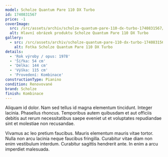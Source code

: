 ```yaml
---
model: Scholze Quantum Pare 110 DX Turbo
id: 1740831567
price: -1
coverImage:
  src: /src/assets/archiv/scholze-quantum-pare-110-dx-turbo-1740831567/coverImage/src.jpg
  alt: Hlavní obrázek produktu Scholze Quantum Pare 110 DX Turbo
gallery:
  - src: /src/assets/archiv/scholze-quantum-pare-110-dx-turbo-1740831567/gallery/0/src.jpg
    alt: Fotka Scholze Quantum Pare 110 DX Turbo
details:
  - 'Rok výroby / opus: 1978'
  - 'Šířka: 54 cm'
  - 'Délka: 144 cm'
  - 'Výška: 115 cm'
  - 'Provedení: Kombinace'
constructionType: Pianino
condition: Renovované
brand: Scholze
finish: Kombinace
---
```

Aliquam id dolor. Nam sed tellus id magna elementum tincidunt. Integer lacinia. Phasellus rhoncus. Temporibus autem quibusdam et aut officiis debitis aut rerum necessitatibus saepe eveniet ut et voluptates repudiandae sint et molestiae non recusandae.

Vivamus ac leo pretium faucibus. Mauris elementum mauris vitae tortor. Nulla non arcu lacinia neque faucibus fringilla. Curabitur vitae diam non enim vestibulum interdum. Curabitur sagittis hendrerit ante. In enim a arcu imperdiet malesuada.
